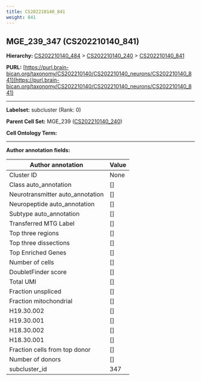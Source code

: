 ```yaml
---
title: CS202210140_841
weight: 841
---
```

## MGE_239_347 (CS202210140_841)
<b>Hierarchy: </b>
[CS202210140_484](../CS202210140_484) >
[CS202210140_240](../CS202210140_240) >
[CS202210140_841](../CS202210140_841)

**PURL:** [https://purl.brain-bican.org/taxonomy/CS202210140/CS202210140_neurons/CS202210140_841](https://purl.brain-bican.org/taxonomy/CS202210140/CS202210140_neurons/CS202210140_841)

---


**Labelset:** subcluster (Rank: 0)

**Parent Cell Set:** MGE_239 ([CS202210140_240](../CS202210140_240))



**Cell Ontology Term:** 

[MARKER GENES.]: #


---

[TRANSFERRED ANNOTATIONS.]: #


[AUTHOR ANNOTATION FIELDS.]: #


**Author annotation fields:**

| Author annotation | Value |
|-------------------|-------|
|Cluster ID|None|
|Class auto_annotation|[]|
|Neurotransmitter auto_annotation|[]|
|Neuropeptide auto_annotation|[]|
|Subtype auto_annotation|[]|
|Transferred MTG Label|[]|
|Top three regions|[]|
|Top three dissections|[]|
|Top Enriched Genes|[]|
|Number of cells|[]|
|DoubletFinder score|[]|
|Total UMI|[]|
|Fraction unspliced|[]|
|Fraction mitochondrial|[]|
|H19.30.002|[]|
|H19.30.001|[]|
|H18.30.002|[]|
|H18.30.001|[]|
|Fraction cells from top donor|[]|
|Number of donors|[]|
|subcluster_id|347|
